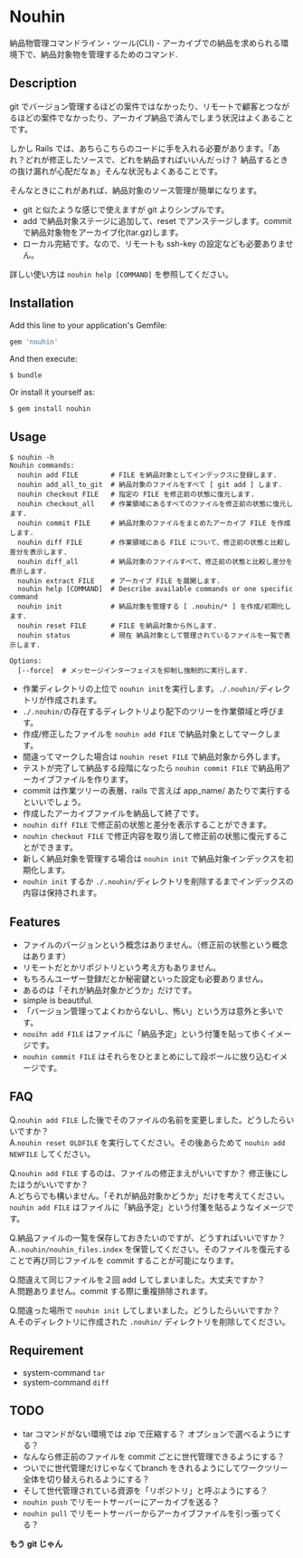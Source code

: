 # Nouhin

納品物管理コマンドライン・ツール(CLI) - アーカイブでの納品を求められる環境下で、納品対象物を管理するためのコマンド.


## Description

git でバージョン管理するほどの案件ではなかったり、リモートで顧客とつながるほどの案件でなかったり、アーカイブ納品で済んでしまう状況はよくあることです。

しかし Rails では、あちらこちらのコードに手を入れる必要があります。「あれ？どれが修正したソースで、どれを納品すればいいんだっけ？ 納品するときの抜け漏れが心配だなぁ」そんな状況もよくあることです。

そんなときにこれがあれば、納品対象のソース管理が簡単になります。

* git と似たような感じで使えますが git よりシンプルです。
* add で納品対象ステージに追加して、reset でアンステージします。commit で納品対象物をアーカイブ化(tar.gz)します。
* ローカル完結です。なので、リモートも ssh-key の設定なども必要ありません。


詳しい使い方は `nouhin help [COMMAND]` を参照してください。


## Installation

Add this line to your application's Gemfile:

```ruby
gem 'nouhin'
```

And then execute:

    $ bundle

Or install it yourself as:

    $ gem install nouhin


## Usage

    $ nouhin -h
    Nouhin commands:
      nouhin add FILE        # FILE を納品対象としてインデックスに登録します.
      nouhin add_all_to_git  # 納品対象のファイルをすべて [ git add ] します.
      nouhin checkout FILE   # 指定の FILE を修正前の状態に復元します.
      nouhin checkout_all    # 作業領域にあるすべてのファイルを修正前の状態に復元します.
      nouhin commit FILE     # 納品対象のファイルをまとめたアーカイブ FILE を作成します.
      nouhin diff FILE       # 作業領域にある FILE について、修正前の状態と比較し差分を表示します.
      nouhin diff_all        # 納品対象のファイルすべて、修正前の状態と比較し差分を表示します.
      nouhin extract FILE    # アーカイブ FILE を展開します.
      nouhin help [COMMAND]  # Describe available commands or one specific command
      nouhin init            # 納品対象を管理する [ .nouhin/* ] を作成/初期化します.
      nouhin reset FILE      # FILE を納品対象から外します.
      nouhin status          # 現在 納品対象として管理されているファイルを一覧で表示します.
    
    Options:
      [--force]  # メッセージインターフェイスを抑制し強制的に実行します.


* 作業ディレクトリの上位で `nouhin init`を実行します。`./.nouhin/`ディレクトリが作成されます。
* `./.nouhin/`の存在するディレクトリより配下のツリーを作業領域と呼びます。
* 作成/修正したファイルを `nouhin add FILE` で納品対象としてマークします。
* 間違ってマークした場合は `nouhin reset FILE` で納品対象から外します。
* テストが完了して納品する段階になったら `nouhin commit FILE` で納品用アーカイブファイルを作ります。
* commit は作業ツリーの表層、rails で言えば app_name/ あたりで実行するといいでしょう。
* 作成したアーカイブファイルを納品して終了です。
* `nouhin diff FILE` で修正前の状態と差分を表示することができます。
* `nouhin checkout FILE` で修正内容を取り消して修正前の状態に復元することができます。
* 新しく納品対象を管理する場合は `nouhin init` で納品対象インデックスを初期化します。
* `nouhin init` するか `./.nouhin/`ディレクトリを削除するまでインデックスの内容は保持されます。


## Features

* ファイルのバージョンという概念はありません。（修正前の状態という概念はあります）
* リモートだとかリポジトリという考え方もありません。
* もちろんユーザー登録だとか秘密鍵といった設定も必要ありません。
* あるのは「それが納品対象かどうか」だけです。
* simple is beautiful.
* 「バージョン管理ってよくわからないし、怖い」という方は意外と多いです。
* `nouihn add FILE` はファイルに「納品予定」という付箋を貼って歩くイメージです。
* `nouhin commit FILE` はそれらをひとまとめにして段ボールに放り込むイメージです。


## FAQ
Q.`nouhin add FILE` した後でそのファイルの名前を変更しました。どうしたらいいですか？  
A.`nouhin reset OLDFILE` を実行してください。その後あらためて `nouhin add NEWFILE` してください。


Q.`nouhin add FILE` するのは、ファイルの修正まえがいいですか？ 修正後にしたほうがいいですか？  
A.どちらでも構いません。「それが納品対象かどうか」だけを考えてください。`nouhin add FILE` はファイルに「納品予定」という付箋を貼るようなイメージです。


Q.納品ファイルの一覧を保存しておきたいのですが、どうすればいいですか？  
A.`.nouhin/nouhin_files.index` を保管してください。そのファイルを復元することで再び同じファイルを commit することが可能になります。


Q.間違えて同じファイルを２回 add してしまいました。大丈夫ですか？  
A.問題ありません。commit する際に重複排除されます。


Q.間違った場所で `nouhin init` してしまいました。どうしたらいいですか？  
A.そのディレクトリに作成された `.nouhin/` ディレクトリを削除してください。


## Requirement
* system-command `tar`
* system-command `diff`


## TODO
* tar コマンドがない環境では zip で圧縮する？ オプションで選べるようにする？
* なんなら修正前のファイルを commit ごとに世代管理できるようにする？
* ついでに世代管理だけじゃなくてbranch をきれるようにしてワークツリー全体を切り替えられるようにする？
* そして世代管理されている資源を「リポジトリ」と呼ぶようにする？
* `nouhin push` でリモートサーバーにアーカイブを送る？
* `nouhin pull` でリモートサーバーからアーカイブファイルを引っ張ってくる？ 

**もう git じゃん**
